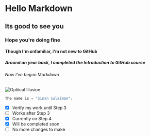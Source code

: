 # Hello Markdown
## Its good to see you
### Hope you're doing fine
#### Though I'm unfamiliar, I'm not new to GitHub
##### Around an year back, I completed the Introduction to GitHub course
###### Now I've begun Markdown

![Optiical Illusion](https://images.news18.com/ibnlive/uploads/2023/01/untitled-design-14-13-16741109723x2.png?impolicy=website&width=510&height=356)

``` javascript
The name is = "Sinan Sulaiman";
```

- [X] Verify my work until Step 3
- [ ] Works after Step 3
- [X] Currently on Step 4
- [X] Will be completed soon
- [ ] No more changes to make
